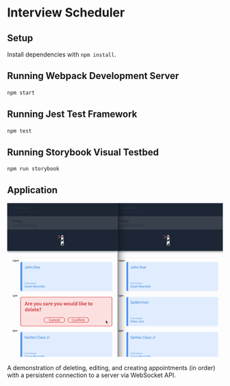 # Interview Scheduler

## Setup

Install dependencies with `npm install`.

## Running Webpack Development Server

```sh
npm start
```

## Running Jest Test Framework

```sh
npm test
```

## Running Storybook Visual Testbed

```sh
npm run storybook
```

## Application
!["Application Demo"](https://github.com/TommyMynnSon/scheduler/blob/master/docs/ezgif.com-gif-maker.gif)

A demonstration of deleting, editing, and creating appointments (in order) with a persistent connection to a server via WebSocket API.
<!-- !["1"](https://github.com/TommyMynnSon/scheduler/blob/master/docs/1.png)
!["2"](https://github.com/TommyMynnSon/scheduler/blob/master/docs/2.png)
!["3"](https://github.com/TommyMynnSon/scheduler/blob/master/docs/3.png)
!["4"](https://github.com/TommyMynnSon/scheduler/blob/master/docs/4.png)
!["5"](https://github.com/TommyMynnSon/scheduler/blob/master/docs/5.png) -->
